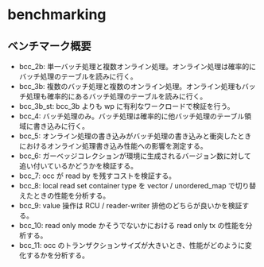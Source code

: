 # benchmarking

## ベンチマーク概要
- bcc_2b: 単一バッチ処理と複数オンライン処理。オンライン処理は確率的にバッチ処理のテーブルを読みに行く。
- bcc_3b: 複数のバッチ処理と複数のオンライン処理。オンライン処理もバッチ処理も確率的にあるバッチ処理のテーブルを読みに行く。
- bcc_3b_st: bcc_3b よりも wp に有利なワークロードで検証を行う。
- bcc_4: バッチ処理のみ。バッチ処理は確率的に他バッチ処理のテーブル領域に書き込みに行く。
- bcc_5: オンライン処理の書き込みがバッチ処理の書き込みと衝突したときにおけるオンライン処理書き込み性能への影響を測定する。
- bcc_6: ガーベッジコレクションが環境に生成されるバージョン数に対して追い付いているかどうかを検証する。
- bcc_7: occ が read by を残すコストを検証する。
- bcc_8: local read set container type を vector / unordered_map で切り替えたときの性能を分析する。
- bcc_9: value 操作は RCU / reader-writer 排他のどちらが良いかを検証する。
- bcc_10: read only mode かそうでないかにおける read only tx の性能を分析する。
- bcc_11: occ のトランザクションサイズが大きいとき、性能がどのように変化するかを分析する。
